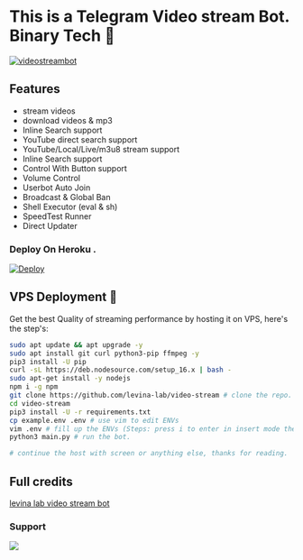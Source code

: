 # This is a Telegram Video stream Bot. Binary Tech 💫

[![videostreambot](https://telegra.ph/file/db5bd8608a259a06770a6.jpg)](https://t.me/binary_lk)

## Features
- stream videos 
- download videos & mp3 
- Inline Search support
- YouTube direct search support
- YouTube/Local/Live/m3u8 stream support
- Inline Search support
- Control With Button support
- Volume Control
- Userbot Auto Join
- Broadcast & Global Ban
- Shell Executor (eval & sh)
- SpeedTest Runner
- Direct Updater

### Deploy On Heroku .  
[![Deploy](https://www.herokucdn.com/deploy/button.svg)](https://heroku.com/deploy)

## VPS Deployment 📡
Get the best Quality of streaming performance by hosting it on VPS, here's the step's:

```sh
sudo apt update && apt upgrade -y
sudo apt install git curl python3-pip ffmpeg -y
pip3 install -U pip
curl -sL https://deb.nodesource.com/setup_16.x | bash -
sudo apt-get install -y nodejs
npm i -g npm
git clone https://github.com/levina-lab/video-stream # clone the repo.
cd video-stream
pip3 install -U -r requirements.txt
cp example.env .env # use vim to edit ENVs
vim .env # fill up the ENVs (Steps: press i to enter in insert mode then edit the file. Press Esc to exit the editing mode then type :wq! and press Enter key to save the file).
python3 main.py # run the bot.

# continue the host with screen or anything else, thanks for reading.
```

## Full credits 
[levina lab video stream bot](https://github.com/levina-lab/video-stream)

### Support
<a href="https://t.me/binary_bots_support"><img src="https://img.shields.io/badge/Join-Group%20Support-blue.svg?style=for-the-badge&logo=Telegram"></a>
